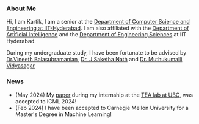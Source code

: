 ### About Me

Hi, I am Kartik, I am a senior at the [Department of Computer Science and Engineering at IIT-Hyderabad](https://cse.iith.ac.in/).
I am also affiliated with the [Department of Artificial Intelligence](https://ai.iith.ac.in/) and the [Department of Engineering Sciences](https://es.iith.ac.in/) at IIT Hyderabad.

During my undergraduate study, I have been fortunate to be advised by [Dr.Vineeth Balasubramanian](https://people.iith.ac.in/vineethnb/), [Dr. J Saketha Nath](https://people.iith.ac.in/saketha/) and [Dr. Muthukumalli Vidyasagar](https://people.iith.ac.in/m_vidyasagar/index.html)


### News
- (May 2024) My [paper](https://icml.cc/virtual/2024/poster/33176) during my internship at the [TEA lab at UBC](https://tea.ece.ubc.ca/), was accepted to ICML 2024!
- (Feb 2024) I have been accepted to Carnegie Mellon University for a Master's Degree in Machine Learning!
